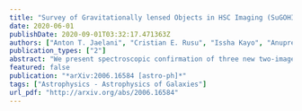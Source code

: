 ```yaml
---
title: "Survey of Gravitationally lensed Objects in HSC Imaging (SuGOHI) - VII. Discovery and Confirmation of Three Strongly Lensed Quasars"
date: 2020-06-01
publishDate: 2020-09-01T03:32:17.471363Z
authors: ["Anton T. Jaelani", "Cristian E. Rusu", "Issha Kayo", "Anupreeta More", "Alessandro Sonnenfeld", "John D. Silverman", "Malte Schramm", "Timo Anguita", "Naohisa Inada", "Daichi Kondo", "Paul L. Schechter", "Khee-Gan Lee", "Masamune Oguri", "James H. H. Chan", "Kenneth C. Wong", "Kaiki T. Inoue"]
publication_types: ["2"]
abstract: "We present spectroscopic confirmation of three new two-image gravitationally lensed quasars, compiled from existing strong lens and X-ray catalogs. Images of HSC J091843.27-022007.5 show a red galaxy with two blue point sources at either side, separated by 2.26 arcsec. This system has a source and a lens redshifts $z\\_s = 0.804$ and $z\\_l = 0.459$, respectively, as obtained by our follow-up spectroscopic data. CXCO J100201.50+020330.0 shows two point sources separated by 0.85 arcsec on either side of an early-type galaxy. The follow-up spectroscopic data confirm the fainter quasar has the same redshift with the brighter quasar from the SDSS fiber spectrum at $z\\_s = 2.016$. The deflecting foreground galaxy is a typical early-type galaxy at a redshift of $z\\_l = 0.439$. SDSS J135944.21+012809.8 has two point sources with quasar spectra at the same redshift $z\\_s = 1.096$, separated by 1.05 arcsec, and fits to the HSC images confirm the presence of a galaxy between these. These discoveries demonstrate the power of the Hyper Suprime-Cam Subaru Strategic Program (HSC-SSP)'s deep imaging and wide sky coverage. Combined with existing X-ray source catalogues and follow-up spectroscopy, the HSC-SSP provides us unique opportunities to find multiple-image quasars lensed by a foreground galaxy."
featured: false
publication: "*arXiv:2006.16584 [astro-ph]*"
tags: ["Astrophysics - Astrophysics of Galaxies"]
url_pdf: "http://arxiv.org/abs/2006.16584"
---
```



